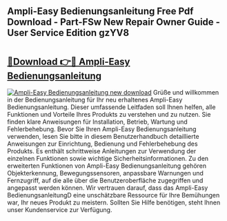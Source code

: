 ## Ampli-Easy Bedienungsanleitung Free Pdf Download - Part-FSw New Repair Owner Guide - User Service Edition gzYV8

# <h2><a href="http://df3643e.blite.top/?on=Ampli-Easy+Bedienungsanleitung">🔗Download 👉🔴 Ampli-Easy Bedienungsanleitung</a></h2>

[![Ampli-Easy Bedienungsanleitung new download](https://i.imgur.com/lujVjoI.png)](http://df3643e.blite.top/?on=Ampli-Easy+Bedienungsanleitung)
Grüße und willkommen in der Bedienungsanleitung für Ihr neu erhaltenes Ampli-Easy Bedienungsanleitung. Dieser umfassende Leitfaden soll Ihnen helfen, alle Funktionen und Vorteile Ihres Produkts zu verstehen und zu nutzen. Sie finden klare Anweisungen für Installation, Betrieb, Wartung und Fehlerbehebung. Bevor Sie Ihren Ampli-Easy Bedienungsanleitung verwenden, lesen Sie bitte in diesem Benutzerhandbuch detaillierte Anweisungen zur Einrichtung, Bedienung und Fehlerbehebung des Produkts. Es enthält schrittweise Anleitungen zur Verwendung der einzelnen Funktionen sowie wichtige Sicherheitsinformationen. Zu den erweiterten Funktionen von Ampli-Easy Bedienungsanleitung gehören Objekterkennung, Bewegungssensoren, anpassbare Warnungen und Fernzugriff, auf die alle über die Benutzeroberfläche zugegriffen und angepasst werden können. Wir vertrauen darauf, dass das Ampli-Easy BedienungsanleitungD eine unschätzbare Ressource für Ihre Bemühungen war, Ihr neues Produkt zu meistern. Sollten Sie Hilfe benötigen, steht Ihnen unser Kundenservice zur Verfügung.

